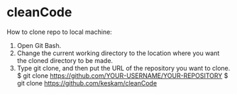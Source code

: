 # cleanCode

How to clone repo to local machine:

1. Open Git Bash.
2. Change the current working directory to the location where you want the cloned directory to be made.
3. Type git clone, and then put the URL of the repository you want to clone.
  $ git clone https://github.com/YOUR-USERNAME/YOUR-REPOSITORY
  $ git clone https://github.com/keskam/cleanCode
